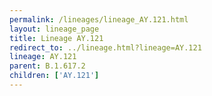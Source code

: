 ```yaml
---
permalink: /lineages/lineage_AY.121.html
layout: lineage_page
title: Lineage AY.121
redirect_to: ../lineage.html?lineage=AY.121
lineage: AY.121
parent: B.1.617.2
children: ['AY.121']
---
```

